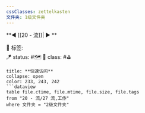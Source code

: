 ```yaml
---
cssClasses: zettelkasten
文件夹: 1级文件夹
---
```


**◀️ [[20 - 流]]| ▶️ **

🧩 标签:  
🪁 status: #🗺️ 
🎏 class:  #⛳  

```ad-todo
title: **快速访问**
collapse: open
color: 233, 243, 242
```dataview 
table file.ctime, file.mtime, file.size, file.tags
from "20 - 流/27 流,工作"
where 文件夹 = "2级文件夹"
```
